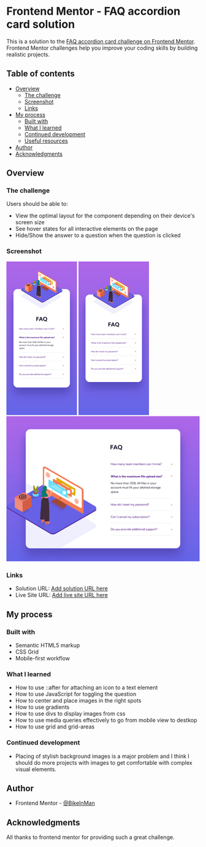 # Frontend Mentor - FAQ accordion card solution

This is a solution to the [FAQ accordion card challenge on Frontend Mentor](https://www.frontendmentor.io/challenges/faq-accordion-card-XlyjD0Oam). Frontend Mentor challenges help you improve your coding skills by building realistic projects. 

## Table of contents

- [Overview](#overview)
  - [The challenge](#the-challenge)
  - [Screenshot](#screenshot)
  - [Links](#links)
- [My process](#my-process)
  - [Built with](#built-with)
  - [What I learned](#what-i-learned)
  - [Continued development](#continued-development)
  - [Useful resources](#useful-resources)
- [Author](#author)
- [Acknowledgments](#acknowledgments)

## Overview

### The challenge

Users should be able to:

- View the optimal layout for the component depending on their device's screen size
- See hover states for all interactive elements on the page
- Hide/Show the answer to a question when the question is clicked

### Screenshot

![](./screenshots/shot1.png)
![](./screenshots/shot2.png)
![](./screenshots/shot3.png)

### Links

- Solution URL: [Add solution URL here](https://your-solution-url.com)
- Live Site URL: [Add live site URL here](https://your-live-site-url.com)

## My process

### Built with

- Semantic HTML5 markup
- CSS Grid
- Mobile-first workflow

### What I learned

- How to use ::after for attaching an icon to a text element
- How to use JavaScript for toggling the question
- How to center and place images in the right spots
- How to use gradients
- How to use divs to display images from css
- How to use media queries effectively to go from mobile view to destkop
- How to use grid and grid-areas


### Continued development

- Placing of stylish background images is a major problem and I think I should do more projects with images to get comfortable with complex visual elements.


## Author

- Frontend Mentor - [@BikeInMan](https://www.frontendmentor.io/profile/BikeInMan)


## Acknowledgments
All thanks to frontend mentor for providing such a great challenge.

